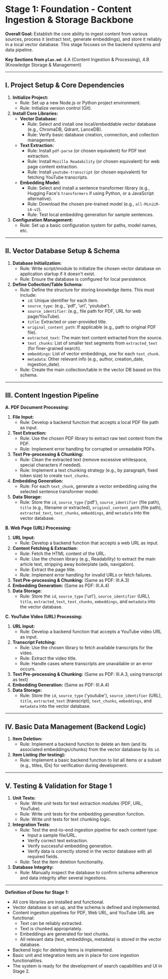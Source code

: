 # Stage 1: Foundation - Content Ingestion & Storage Backbone

**Overall Goal:** Establish the core ability to ingest content from various sources, process it (extract text, generate embeddings), and store it reliably in a local vector database. This stage focuses on the backend systems and data pipeline.

**Key Sections from `plan.md`:** 4.A (Content Ingestion & Processing), 4.B (Knowledge Storage & Management)

---

## I. Project Setup & Core Dependencies

1.  **Initialize Project:**
    *   Rule: Set up a new Node.js or Python project environment.
    *   Rule: Initialize version control (Git).
2.  **Install Core Libraries:**
    *   **Vector Database:**
        *   Rule: Select and install one local/embeddable vector database (e.g., ChromaDB, Qdrant, LanceDB).
        *   Rule: Verify basic database creation, connection, and collection management.
    *   **Text Extraction:**
        *   Rule: Install `pdf-parse` (or chosen equivalent) for PDF text extraction.
        *   Rule: Install `Mozilla Readability` (or chosen equivalent) for web page content extraction.
        *   Rule: Install `youtube-transcript` (or chosen equivalent) for fetching YouTube transcripts.
    *   **Embedding Model:**
        *   Rule: Select and install a sentence transformer library (e.g., Hugging Face's `transformers` if using Python, or a JavaScript alternative).
        *   Rule: Download the chosen pre-trained model (e.g., `all-MiniLM-L6-v2`).
        *   Rule: Test local embedding generation for sample sentences.
3.  **Configuration Management:**
    *   Rule: Set up a basic configuration system for paths, model names, etc.

---

## II. Vector Database Setup & Schema

1.  **Database Initialization:**
    *   Rule: Write script/module to initialize the chosen vector database on application startup if it doesn't exist.
    *   Rule: Ensure the database is configured for local persistence.
2.  **Define Collection/Table Schema:**
    *   Rule: Define the structure for storing knowledge items. This must include:
        *   `id`: Unique identifier for each item.
        *   `source_type`: (e.g., 'pdf', 'url', 'youtube').
        *   `source_identifier`: (e.g., file path for PDF, URL for web page/YouTube).
        *   `title`: Extracted or user-provided title.
        *   `original_content_path`: If applicable (e.g., path to original PDF file).
        *   `extracted_text`: The main text content extracted from the source.
        *   `text_chunks`: List of smaller text segments from `extracted_text` (for finer-grained search).
        *   `embeddings`: List of vector embeddings, one for each `text_chunk`.
        *   `metadata`: Other relevant info (e.g., author, creation_date, ingestion_date).
    *   Rule: Create the main collection/table in the vector DB based on this schema.

---

## III. Content Ingestion Pipeline

**A. PDF Document Processing:**

1.  **File Input:**
    *   Rule: Develop a backend function that accepts a local PDF file path as input.
2.  **Text Extraction:**
    *   Rule: Use the chosen PDF library to extract raw text content from the PDF.
    *   Rule: Implement error handling for corrupted or unreadable PDFs.
3.  **Text Pre-processing & Chunking:**
    *   Rule: Clean the extracted text (remove excessive whitespace, special characters if needed).
    *   Rule: Implement a text chunking strategy (e.g., by paragraph, fixed token size) to create `text_chunks`.
4.  **Embedding Generation:**
    *   Rule: For each `text_chunk`, generate a vector embedding using the selected sentence transformer model.
5.  **Data Storage:**
    *   Rule: Store the `id`, `source_type` ('pdf'), `source_identifier` (file path), `title` (e.g., filename or extracted), `original_content_path` (file path), `extracted_text`, `text_chunks`, `embeddings`, and `metadata` into the vector database.

**B. Web Page (URL) Processing:**

1.  **URL Input:**
    *   Rule: Develop a backend function that accepts a web URL as input.
2.  **Content Fetching & Extraction:**
    *   Rule: Fetch the HTML content of the URL.
    *   Rule: Use the chosen library (e.g., Readability) to extract the main article text, stripping away boilerplate (ads, navigation).
    *   Rule: Extract the page title.
    *   Rule: Implement error handling for invalid URLs or fetch failures.
3.  **Text Pre-processing & Chunking:** (Same as PDF: III.A.3)
4.  **Embedding Generation:** (Same as PDF: III.A.4)
5.  **Data Storage:**
    *   Rule: Store the `id`, `source_type` ('url'), `source_identifier` (URL), `title`, `extracted_text`, `text_chunks`, `embeddings`, and `metadata` into the vector database.

**C. YouTube Video (URL) Processing:**

1.  **URL Input:**
    *   Rule: Develop a backend function that accepts a YouTube video URL as input.
2.  **Transcript Fetching:**
    *   Rule: Use the chosen library to fetch available transcripts for the video.
    *   Rule: Extract the video title.
    *   Rule: Handle cases where transcripts are unavailable or an error occurs.
3.  **Text Pre-processing & Chunking:** (Same as PDF: III.A.3, using transcript as text)
4.  **Embedding Generation:** (Same as PDF: III.A.4)
5.  **Data Storage:**
    *   Rule: Store the `id`, `source_type` ('youtube'), `source_identifier` (URL), `title`, `extracted_text` (transcript), `text_chunks`, `embeddings`, and `metadata` into the vector database.

---

## IV. Basic Data Management (Backend Logic)

1.  **Item Deletion:**
    *   Rule: Implement a backend function to delete an item (and its associated embeddings/chunks) from the vector database by its `id`.
2.  **Item Listing (for testing):**
    *   Rule: Implement a basic backend function to list all items or a subset (e.g., titles, IDs) for verification during development.

---

## V. Testing & Validation for Stage 1

1.  **Unit Tests:**
    *   Rule: Write unit tests for text extraction modules (PDF, URL, YouTube).
    *   Rule: Write unit tests for the embedding generation function.
    *   Rule: Write unit tests for text chunking logic.
2.  **Integration Tests:**
    *   Rule: Test the end-to-end ingestion pipeline for each content type:
        *   Input a sample file/URL.
        *   Verify correct text extraction.
        *   Verify successful embedding generation.
        *   Verify data is correctly stored in the vector database with all required fields.
    *   Rule: Test the item deletion functionality.
3.  **Database Integrity:**
    *   Rule: Manually inspect the database to confirm schema adherence and data integrity after several ingestions.

---

**Definition of Done for Stage 1:**
*   All core libraries are installed and functional.
*   Vector database is set up, and the schema is defined and implemented.
*   Content ingestion pipelines for PDF, Web URL, and YouTube URL are functional:
    *   Text can be reliably extracted.
    *   Text is chunked appropriately.
    *   Embeddings are generated for text chunks.
    *   All relevant data (text, embeddings, metadata) is stored in the vector database.
*   Backend logic for deleting items is implemented.
*   Basic unit and integration tests are in place for core ingestion functionalities.
*   The system is ready for the development of search capabilities and UI in Stage 2. 